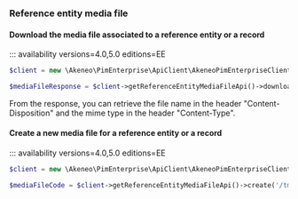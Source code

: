 ### Reference entity media file

#### Download the media file associated to a reference entity or a record
::: availability versions=4.0,5.0 editions=EE

```php
$client = new \Akeneo\PimEnterprise\ApiClient\AkeneoPimEnterpriseClientBuilder('http://akeneo.com/')->buildAuthenticatedByPassword('client_id', 'secret', 'admin', 'admin');

$mediaFileResponse = $client->getReferenceEntityMediaFileApi()->download('images/kartell.png');
```

From the response, you can retrieve the file name in the header "Content-Disposition" and the mime type in the header "Content-Type".

#### Create a new media file for a reference entity or a record
::: availability versions=4.0,5.0 editions=EE

```php
$client = new \Akeneo\PimEnterprise\ApiClient\AkeneoPimEnterpriseClientBuilder('http://akeneo.com/')->buildAuthenticatedByPassword('client_id', 'secret', 'admin', 'admin');

$mediaFileCode = $client->getReferenceEntityMediaFileApi()->create('/tmp/kartell.png');
```
